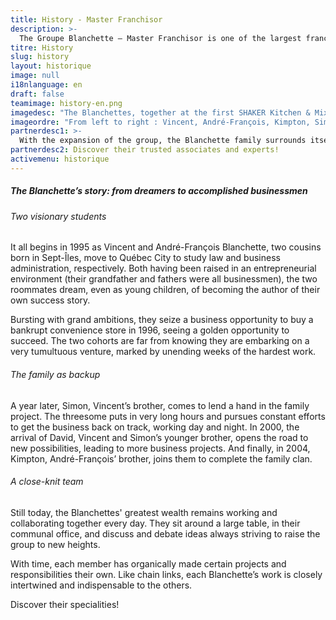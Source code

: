 ```yaml
---
title: History - Master Franchisor
description: >-
  The Groupe Blanchette – Master Franchisor is one of the largest franchise broker groups in Québec, offering truly innovative restaurant and entertainment concepts.
titre: History
slug: history
layout: historique
image: null
i18nlanguage: en
draft: false
teamimage: history-en.png
imagedesc: "The Blanchettes, together at the first SHAKER Kitchen & Mixology restaurant: a project signaling the beginning of a new era. It's in their office adjacent to the restaurant that they meet each day and collaborate to further their common projects."
imageordre: "From left to right : Vincent, André-François, Kimpton, Simon and David"
partnerdesc1: >-
  With the expansion of the group, the Blanchette family surrounds itself with the best to ensure they reach their goals.
partnerdesc2: Discover their trusted associates and experts! 
activemenu: historique
---
```


##### The Blanchette’s story: from dreamers to accomplished businessmen 

###### Two visionary students

It all begins in 1995 as Vincent and André-François Blanchette, two cousins born in Sept-Îles, move to Québec City to study law and business administration, respectively. Both having been raised in an entrepreneurial environment (their grandfather and fathers were all businessmen), the two roommates dream, even as young children, of becoming the author of their own success story.

Bursting with grand ambitions, they seize a business opportunity to buy a bankrupt convenience store in 1996, seeing a golden opportunity to succeed. The two cohorts are far from knowing they are embarking on a very tumultuous venture, marked by unending weeks of the hardest work.

###### The family as backup 

A year later, Simon, Vincent’s brother, comes to lend a hand in the family project. The threesome puts in very long hours and pursues constant efforts to get the business back on track, working day and night. In 2000, the arrival of David, Vincent and Simon’s younger brother, opens the road to new possibilities, leading to more business projects. And finally, in 2004, Kimpton, André-François’ brother, joins them to complete the family clan.

###### A close-knit team 

Still today, the Blanchettes' greatest wealth remains working and collaborating together every day. They sit around a large table, in their communal office, and discuss and debate ideas always striving to raise the group to new heights.

With time, each member has organically made certain projects and responsibilities their own. Like chain links, each Blanchette’s work is closely intertwined and indispensable to the others.

Discover their specialities! 